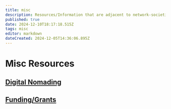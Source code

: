 ```yaml
---
title: misc
description: Resources/Information that are adjacent to network-societies
published: true
date: 2024-12-10T18:17:18.515Z
tags: misc
editor: markdown
dateCreated: 2024-12-05T14:36:06.895Z
---
```


# Misc Resources
## [Digital Nomading](/misc/nomad)
## [Funding/Grants](misc/grants)